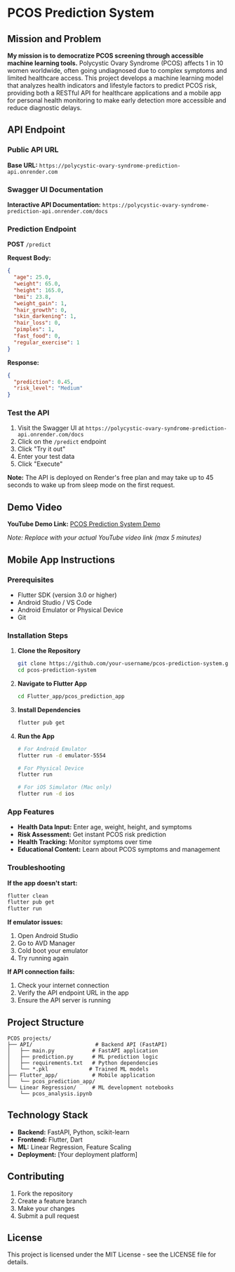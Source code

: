 # PCOS Prediction System

## Mission and Problem

**My mission is to democratize PCOS screening through accessible machine learning tools.** Polycystic Ovary Syndrome (PCOS) affects 1 in 10 women worldwide, often going undiagnosed due to complex symptoms and limited healthcare access. This project develops a machine learning model that analyzes health indicators and lifestyle factors to predict PCOS risk, providing both a RESTful API for healthcare applications and a mobile app for personal health monitoring to make early detection more accessible and reduce diagnostic delays.

## API Endpoint


### Public API URL
**Base URL:** `https://polycystic-ovary-syndrome-prediction-api.onrender.com`

### Swagger UI Documentation
**Interactive API Documentation:** `https://polycystic-ovary-syndrome-prediction-api.onrender.com/docs`

### Prediction Endpoint
**POST** `/predict`

**Request Body:**
```json
{
  "age": 25.0,
  "weight": 65.0,
  "height": 165.0,
  "bmi": 23.8,
  "weight_gain": 1,
  "hair_growth": 0,
  "skin_darkening": 1,
  "hair_loss": 0,
  "pimples": 1,
  "fast_food": 0,
  "regular_exercise": 1
}
```

**Response:**
```json
{
  "prediction": 0.45,
  "risk_level": "Medium"
}
```

### Test the API
1. Visit the Swagger UI at `https://polycystic-ovary-syndrome-prediction-api.onrender.com/docs`
2. Click on the `/predict` endpoint
3. Click "Try it out"
4. Enter your test data
5. Click "Execute"

**Note:** The API is deployed on Render's free plan and may take up to 45 seconds to wake up from sleep mode on the first request.

## Demo Video

**YouTube Demo Link:** [PCOS Prediction System Demo](https://youtube.com/watch?v=YOUR_VIDEO_ID)

*Note: Replace with your actual YouTube video link (max 5 minutes)*

## Mobile App Instructions

### Prerequisites
- Flutter SDK (version 3.0 or higher)
- Android Studio / VS Code
- Android Emulator or Physical Device
- Git

### Installation Steps

1. **Clone the Repository**
   ```bash
   git clone https://github.com/your-username/pcos-prediction-system.git
   cd pcos-prediction-system
   ```

2. **Navigate to Flutter App**
   ```bash
   cd Flutter_app/pcos_prediction_app
   ```

3. **Install Dependencies**
   ```bash
   flutter pub get
   ```

4. **Run the App**
   ```bash
   # For Android Emulator
   flutter run -d emulator-5554
   
   # For Physical Device
   flutter run
   
   # For iOS Simulator (Mac only)
   flutter run -d ios
   ```

### App Features
- **Health Data Input:** Enter age, weight, height, and symptoms
- **Risk Assessment:** Get instant PCOS risk prediction
- **Health Tracking:** Monitor symptoms over time
- **Educational Content:** Learn about PCOS symptoms and management

### Troubleshooting

**If the app doesn't start:**
```bash
flutter clean
flutter pub get
flutter run
```

**If emulator issues:**
1. Open Android Studio
2. Go to AVD Manager
3. Cold boot your emulator
4. Try running again

**If API connection fails:**
1. Check your internet connection
2. Verify the API endpoint URL in the app
3. Ensure the API server is running

## Project Structure

```
PCOS projects/
├── API/                    # Backend API (FastAPI)
│   ├── main.py            # FastAPI application
│   ├── prediction.py      # ML prediction logic
│   ├── requirements.txt   # Python dependencies
│   └── *.pkl             # Trained ML models
├── Flutter_app/           # Mobile application
│   └── pcos_prediction_app/
└── Linear Regression/     # ML development notebooks
    └── pcos_analysis.ipynb
```

## Technology Stack

- **Backend:** FastAPI, Python, scikit-learn
- **Frontend:** Flutter, Dart
- **ML:** Linear Regression, Feature Scaling
- **Deployment:** [Your deployment platform]

## Contributing

1. Fork the repository
2. Create a feature branch
3. Make your changes
4. Submit a pull request

## License

This project is licensed under the MIT License - see the LICENSE file for details.


